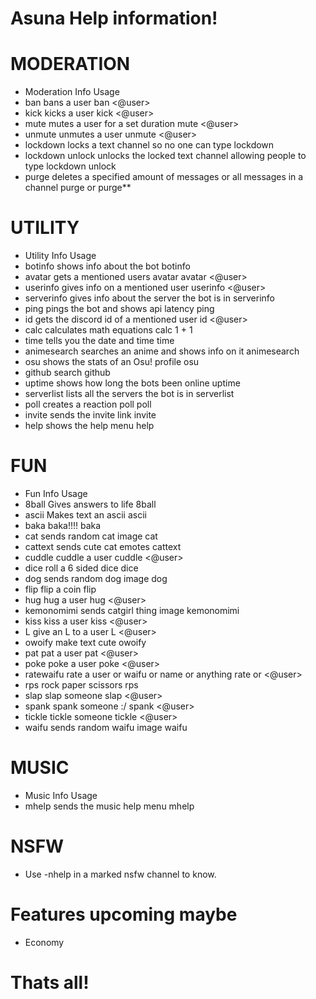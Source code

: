# Asuna Help information!
# MODERATION
* Moderation	Info	Usage
* ban	bans a user	ban <@user>
* kick	kicks a user	kick <@user>
* mute	mutes a user for a set duration	mute <@user>
* unmute	unmutes a user	unmute <@user>
* lockdown	locks a text channel so no one can type	lockdown
* lockdown unlock	unlocks the locked text channel allowing people to type	lockdown unlock
* purge	deletes a specified amount of messages or all messages in a channel	purge <number> or purge**
# UTILITY
* Utility	Info	Usage
* botinfo	shows info about the bot	botinfo
* avatar	gets a mentioned users avatar	avatar <@user>
* userinfo	gives info on a mentioned user	userinfo <@user>
* serverinfo	gives info about the server the bot is in	serverinfo
* ping	pings the bot and shows api latency	ping
* id	gets the discord id of a mentioned user	id <@user>
* calc	calculates math equations	calc 1 + 1
* time	tells you the date and time	time
* animesearch	searches an anime and shows info on it	animesearch <anime tittle>
* osu	shows the stats of an Osu! profile	osu <osu profile>
* github	search github	
* uptime	shows how long the bots been online	uptime
* serverlist	lists all the servers the bot is in	serverlist
* poll	creates a reaction poll	poll <question>
* invite	sends the invite link	invite
* help	shows the help menu	help
# FUN
* Fun	Info	Usage
* 8ball	Gives answers to life	8ball <question>
* ascii	Makes text an ascii	ascii <text>
* baka	baka!!!!	baka
* cat	sends random cat image	cat
* cattext	sends cute cat emotes	cattext
* cuddle	cuddle a user	cuddle <@user>
* dice	roll a 6 sided dice	dice
* dog	sends random dog image	dog
* flip	flip a coin	flip
* hug	hug a user	hug <@user>
* kemonomimi	sends catgirl thing image	kemonomimi
* kiss	kiss a user	kiss <@user>
* L	give an L to a user	L <@user>
* owoify	make text cute	owoify <text>
* pat	pat a user	pat <@user>
* poke	poke a user	poke <@user>
* ratewaifu	rate a user or waifu or name or anything	rate <text> or <@user>
* rps	rock paper scissors	rps
* slap	slap someone	slap <@user>
* spank	spank someone :/	spank <@user>
* tickle	tickle someone	tickle <@user>
* waifu	sends random waifu image	waifu
# MUSIC
* Music	Info	Usage
* mhelp	sends the music help menu	mhelp
# NSFW
* Use -nhelp in a marked nsfw channel to know.
# Features upcoming maybe
* Economy
# Thats all!
